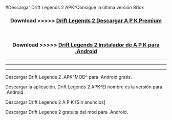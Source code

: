 #Descargar Drift Legends 2  APK^Consigue la última versión 8i1ox



<div align="center">
<h3>Download >>>>> <a href="https://es-sites.web.app/?es= Drift Legends 2 ">Drift Legends 2  Descargar A P K Premium</a></h3><br>

<h3>Download >>>>> <a href="https://es-sites.web.app/?es= Drift Legends 2 ">Drift Legends 2  Instalador de A P K para .Android</a></h3>
</div>


----------------------------------------------------------

----------------------------------------------------------

----------------------------------------------------------

Descargar Drift Legends 2  .APK^MOD^ para .Android gratis.

Descargar la aplicación. Drift Legends 2  APK^El nombre es la versión para .Android.

Descargar Drift Legends 2  A P K [Sin anuncios]

Descargar Drift Legends 2  gratuita del mod para .Android.